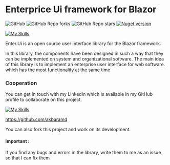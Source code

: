 # Enterprice Ui framework for Blazor

![GitHub](https://img.shields.io/github/license/Akbarsafari00/Enter.Ui?style=flat-squar&logo=github)
![GitHub Repo forks](https://img.shields.io/github/forks/Akbarsafari00/Enter.Ui?style=flat-squar&logo=github)
![GitHub Repo stars](https://img.shields.io/github/stars/Akbarsafari00/Enter.Ui?style=flat-squar&logo=github&color=594ae2)
[![Nuget version](https://img.shields.io/nuget/v/Enter.Ui?color=ff4081&label=nuget%20version&logo=nuget&style=flat-square)](https://www.nuget.org/packages/Enter.Ui)

[![My Skills](https://skillicons.dev/icons?i=dotnet,scss,js)](https://github.com/akbaramd)

Enter.Ui is an open source user interface library for the Blazor framework.

In this library, the components have been designed in such a way that they can be implemented on system and
organizational software. The main idea of ​​this library is to implement an enterprise user interface for web software.
which has the most functionality at the same time

### Cooperation

You can get in touch with my LinkedIn which is available in my GitHub profile to collaborate on this project.

[![My Skills](https://skillicons.dev/icons?i=github)](https://github.com/akbaramd)

https://github.com/akbaramd

You can also fork this project and work on its development.

#### Important :

If you find any bugs and errors in the library, write them to me as an issue so that I can fix them




